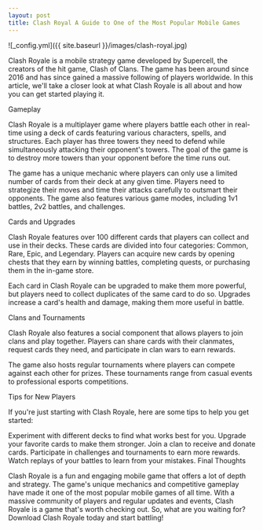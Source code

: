 ```yaml
---
layout: post
title: Clash Royal A Guide to One of the Most Popular Mobile Games
---
```


![_config.yml]({{ site.baseurl }}/images/clash-royal.jpg)

Clash Royale is a mobile strategy game developed by Supercell, the creators of the hit game, Clash of Clans. The game has been around since 2016 and has since gained a massive following of players worldwide. In this article, we'll take a closer look at what Clash Royale is all about and how you can get started playing it.

Gameplay

Clash Royale is a multiplayer game where players battle each other in real-time using a deck of cards featuring various characters, spells, and structures. Each player has three towers they need to defend while simultaneously attacking their opponent's towers. The goal of the game is to destroy more towers than your opponent before the time runs out.

The game has a unique mechanic where players can only use a limited number of cards from their deck at any given time. Players need to strategize their moves and time their attacks carefully to outsmart their opponents. The game also features various game modes, including 1v1 battles, 2v2 battles, and challenges.

Cards and Upgrades

Clash Royale features over 100 different cards that players can collect and use in their decks. These cards are divided into four categories: Common, Rare, Epic, and Legendary. Players can acquire new cards by opening chests that they earn by winning battles, completing quests, or purchasing them in the in-game store.

Each card in Clash Royale can be upgraded to make them more powerful, but players need to collect duplicates of the same card to do so. Upgrades increase a card's health and damage, making them more useful in battle.

Clans and Tournaments

Clash Royale also features a social component that allows players to join clans and play together. Players can share cards with their clanmates, request cards they need, and participate in clan wars to earn rewards.

The game also hosts regular tournaments where players can compete against each other for prizes. These tournaments range from casual events to professional esports competitions.

Tips for New Players

If you're just starting with Clash Royale, here are some tips to help you get started:

Experiment with different decks to find what works best for you.
Upgrade your favorite cards to make them stronger.
Join a clan to receive and donate cards.
Participate in challenges and tournaments to earn more rewards.
Watch replays of your battles to learn from your mistakes.
Final Thoughts

Clash Royale is a fun and engaging mobile game that offers a lot of depth and strategy. The game's unique mechanics and competitive gameplay have made it one of the most popular mobile games of all time. With a massive community of players and regular updates and events, Clash Royale is a game that's worth checking out. So, what are you waiting for? Download Clash Royale today and start battling!






